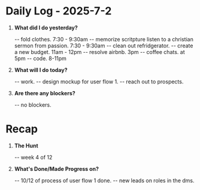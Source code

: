 # Daily Log - 2025-7-2

1. **What did I do yesterday?**

   -- fold clothes. 7:30 - 9:30am
   -- memorize scritpture listen to a christian sermon from passion. 7:30 - 9:30am
   -- clean out refridgerator.
   -- create a new budget. 11am - 12pm
   -- resolve airbnb. 3pm
   -- coffee chats. at 5pm
   -- code. 8-11pm


2. **What will I do today?**

   -- work.
   -- design mockup for user flow 1.
   -- reach out to prospects.

3. **Are there any blockers?**

   -- no blockers.

# Recap

1. **The Hunt**
   
   -- week 4 of 12

2. **What's Done/Made Progress on?** 

   -- 10/12 of process of user flow 1 done.
   -- new leads on roles in the dms.

<!--
   git add .; git commit -m "daily stand-up"; git push;
   git add .; git commit -m "daily close"; git push;
-->